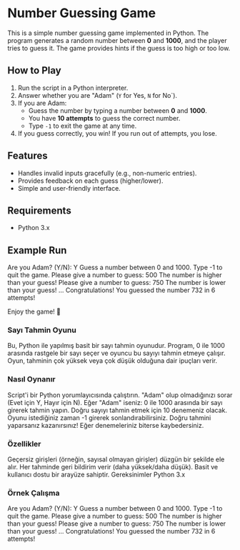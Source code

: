 # Number Guessing Game

This is a simple number guessing game implemented in Python. 
The program generates a random number between **0** and **1000**, and the player tries to guess it.
The game provides hints if the guess is too high or too low.

## How to Play
1. Run the script in a Python interpreter.
2. Answer whether you are "Adam" (`Y` for Yes, `N` for No`).
3. If you are Adam:
   - Guess the number by typing a number between **0** and **1000**.
   - You have **10 attempts** to guess the correct number.
   - Type `-1` to exit the game at any time.
4. If you guess correctly, you win! If you run out of attempts, you lose.

## Features
- Handles invalid inputs gracefully (e.g., non-numeric entries).
- Provides feedback on each guess (higher/lower).
- Simple and user-friendly interface.

## Requirements
- Python 3.x

## Example Run
Are you Adam? (Y/N): Y Guess a number between 0 and 1000. Type -1 to quit the game.
Please give a number to guess: 500 The number is higher than your guess! 
Please give a number to guess: 750 The number is lower than your guess!
... Congratulations! You guessed the number 732 in 6 attempts!

Enjoy the game! 🎉




### Sayı Tahmin Oyunu
Bu, Python ile yapılmış basit bir sayı tahmin oyunudur.
Program, 0 ile 1000 arasında rastgele bir sayı seçer ve oyuncu bu sayıyı tahmin etmeye çalışır. 
Oyun, tahminin çok yüksek veya çok düşük olduğuna dair ipuçları verir.

### Nasıl Oynanır
Script'i bir Python yorumlayıcısında çalıştırın.
"Adam" olup olmadığınızı sorar (Evet için Y, Hayır için N).
Eğer "Adam" iseniz:
0 ile 1000 arasında bir sayı girerek tahmin yapın.
Doğru sayıyı tahmin etmek için 10 denemeniz olacak.
Oyunu istediğiniz zaman -1 girerek sonlandırabilirsiniz.
Doğru tahmini yaparsanız kazanırsınız! Eğer denemeleriniz biterse kaybedersiniz.

### Özellikler

Geçersiz girişleri (örneğin, sayısal olmayan girişler) düzgün bir şekilde ele alır.
Her tahminde geri bildirim verir (daha yüksek/daha düşük).
Basit ve kullanıcı dostu bir arayüze sahiptir.
Gereksinimler
Python 3.x

### Örnek Çalışma

Are you Adam? (Y/N): Y
Guess a number between 0 and 1000. Type -1 to quit the game.
Please give a number to guess: 500
The number is higher than your guess!
Please give a number to guess: 750
The number is lower than your guess!
...
Congratulations! You guessed the number 732 in 6 attempts!

